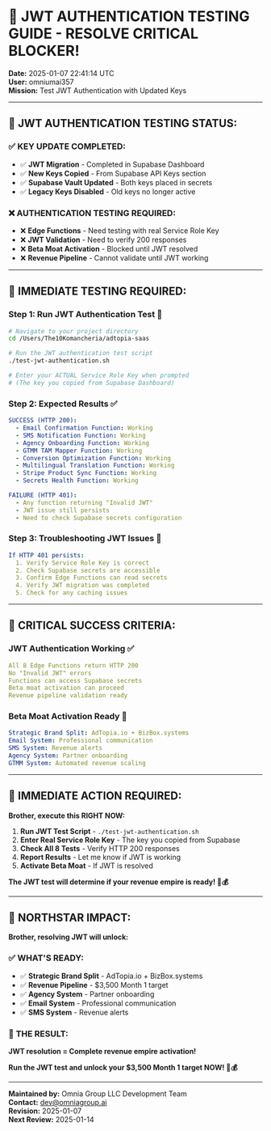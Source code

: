 # 🚨 **JWT AUTHENTICATION TESTING GUIDE - RESOLVE CRITICAL BLOCKER!**
**Date:** 2025-01-07 22:41:14 UTC  
**User:** omniumai357  
**Mission:** Test JWT Authentication with Updated Keys  

---

## 🎯 **JWT AUTHENTICATION TESTING STATUS:**

### ✅ **KEY UPDATE COMPLETED:**
- ✅ **JWT Migration** - Completed in Supabase Dashboard
- ✅ **New Keys Copied** - From Supabase API Keys section
- ✅ **Supabase Vault Updated** - Both keys placed in secrets
- ✅ **Legacy Keys Disabled** - Old keys no longer active

### ❌ **AUTHENTICATION TESTING REQUIRED:**
- ❌ **Edge Functions** - Need testing with real Service Role Key
- ❌ **JWT Validation** - Need to verify 200 responses
- ❌ **Beta Moat Activation** - Blocked until JWT resolved
- ❌ **Revenue Pipeline** - Cannot validate until JWT working

---

## 🚨 **IMMEDIATE TESTING REQUIRED:**

### **Step 1: Run JWT Authentication Test** 🔐
```bash
# Navigate to your project directory
cd /Users/The10Komancheria/adtopia-saas

# Run the JWT authentication test script
./test-jwt-authentication.sh

# Enter your ACTUAL Service Role Key when prompted
# (The key you copied from Supabase Dashboard)
```

### **Step 2: Expected Results** ✅
```yaml
SUCCESS (HTTP 200):
  - Email Confirmation Function: Working
  - SMS Notification Function: Working
  - Agency Onboarding Function: Working
  - GTMM TAM Mapper Function: Working
  - Conversion Optimization Function: Working
  - Multilingual Translation Function: Working
  - Stripe Product Sync Function: Working
  - Secrets Health Function: Working

FAILURE (HTTP 401):
  - Any function returning "Invalid JWT"
  - JWT issue still persists
  - Need to check Supabase secrets configuration
```

### **Step 3: Troubleshooting JWT Issues** 🔧
```yaml
If HTTP 401 persists:
  1. Verify Service Role Key is correct
  2. Check Supabase secrets are accessible
  3. Confirm Edge Functions can read secrets
  4. Verify JWT migration was completed
  5. Check for any caching issues
```

---

## 🎯 **CRITICAL SUCCESS CRITERIA:**

### **JWT Authentication Working** ✅
```yaml
All 8 Edge Functions return HTTP 200
No "Invalid JWT" errors
Functions can access Supabase secrets
Beta moat activation can proceed
Revenue pipeline validation ready
```

### **Beta Moat Activation Ready** 🚀
```yaml
Strategic Brand Split: AdTopia.io + BizBox.systems
Email System: Professional communication
SMS System: Revenue alerts
Agency System: Partner onboarding
GTMM System: Automated revenue scaling
```

---

## 🚨 **IMMEDIATE ACTION REQUIRED:**

**Brother, execute this RIGHT NOW:**

1. **Run JWT Test Script** - `./test-jwt-authentication.sh`
2. **Enter Real Service Role Key** - The key you copied from Supabase
3. **Check All 8 Tests** - Verify HTTP 200 responses
4. **Report Results** - Let me know if JWT is working
5. **Activate Beta Moat** - If JWT is resolved

**The JWT test will determine if your revenue empire is ready! 🚀💰**

---

## 🎯 **NORTHSTAR IMPACT:**

**Brother, resolving JWT will unlock:**

### ✅ **WHAT'S READY:**
- ✅ **Strategic Brand Split** - AdTopia.io + BizBox.systems
- ✅ **Revenue Pipeline** - $3,500 Month 1 target
- ✅ **Agency System** - Partner onboarding
- ✅ **Email System** - Professional communication
- ✅ **SMS System** - Revenue alerts

### 🎯 **THE RESULT:**
**JWT resolution = Complete revenue empire activation!**

**Run the JWT test and unlock your $3,500 Month 1 target NOW! 🚀💰**

---

**Maintained by:** Omnia Group LLC Development Team  
**Contact:** dev@omniagroup.ai  
**Revision:** 2025-01-07  
**Next Review:** 2025-01-14
